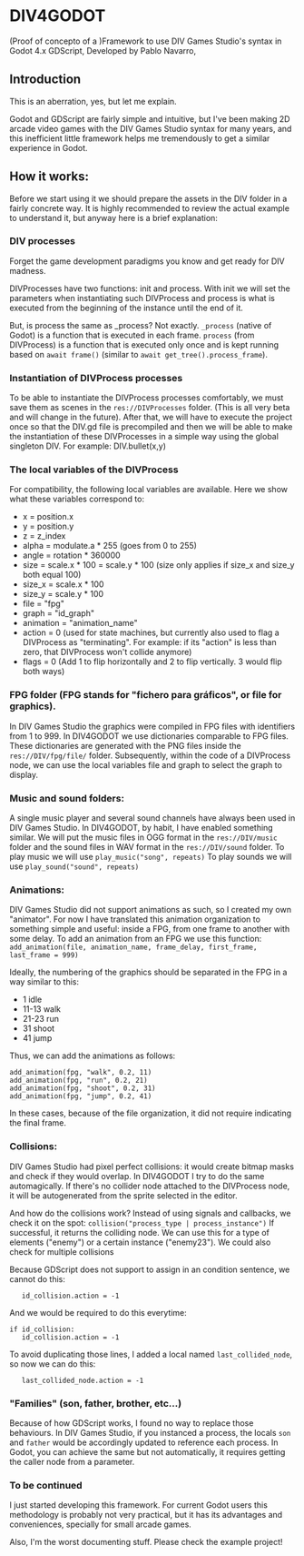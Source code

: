 # DIV4GODOT
(Proof of concepto of a )Framework to use DIV Games Studio's syntax in Godot 4.x GDScript,
Developed by Pablo Navarro,

## Introduction
This is an aberration, yes, but let me explain.

Godot and GDScript are fairly simple and intuitive, but I've been making 2D arcade video games with the DIV Games Studio syntax for many years, and this inefficient little framework helps me tremendously to get a similar experience in Godot.

## How it works:
Before we start using it we should prepare the assets in the DIV folder in a fairly concrete way. It is highly recommended to review the actual example to understand it, but anyway here is a brief explanation:

### DIV processes
Forget the game development paradigms you know and get ready for DIV madness. 

DIVProcesses have two functions: init and process.
With init we will set the parameters when instantiating such DIVProcess and process is what is executed from the beginning of the instance until the end of it.

But, is process the same as _process? Not exactly.
`_process` (native of Godot) is a function that is executed in each frame.
`process` (from DIVProcess) is a function that is executed only once and is kept running based on `await frame()` (similar to `await get_tree().process_frame`).

### Instantiation of DIVProcess processes
To be able to instantiate the DIVProcess processes comfortably, we must save them as scenes in the `res://DIVProcesses` folder.
(This is all very beta and will change in the future).
After that, we will have to execute the project once so that the DIV.gd file is precompiled and then we will be able to make the instantiation of these DIVProcesses in a simple way using the global singleton DIV. For example:
DIV.bullet(x,y)

### The local variables of the DIVProcess
For compatibility, the following local variables are available. Here we show what these variables correspond to:
- x = position.x
- y = position.y
- z = z_index
- alpha = modulate.a * 255 (goes from 0 to 255)
- angle = rotation * 360000
- size = scale.x * 100 = scale.y * 100 (size only applies if size_x and size_y both equal 100)
- size_x = scale.x * 100
- size_y = scale.y * 100
- file = "fpg"
- graph = "id_graph"
- animation = "animation_name"
- action = 0 (used for state machines, but currently also used to flag a DIVProcess as "terminating". For example: if its "action" is less than zero, that DIVProcess won't collide anymore)
- flags = 0 (Add 1 to flip horizontally and 2 to flip vertically. 3 would flip both ways)

### FPG folder (FPG stands for "fichero para gráficos", or file for graphics).
In DIV Games Studio the graphics were compiled in FPG files with identifiers from 1 to 999.
In DIV4GODOT we use dictionaries comparable to FPG files. These dictionaries are generated with the PNG files inside the `res://DIV/fpg/file/` folder.
Subsequently, within the code of a DIVProcess node, we can use the local variables file and graph to select the graph to display.

### Music and sound folders:
A single music player and several sound channels have always been used in DIV Games Studio.
In DIV4GODOT, by habit, I have enabled something similar. We will put the music files in OGG format in the `res://DIV/music` folder and the sound files in WAV format in the `res://DIV/sound` folder.
To play music we will use `play_music("song", repeats)`
To play sounds we will use `play_sound("sound", repeats)`

### Animations:
DIV Games Studio did not support animations as such, so I created my own "animator".
For now I have translated this animation organization to something simple and useful: inside a FPG, from one frame to another with some delay. To add an animation from an FPG we use this function:
`add_animation(file, animation_name, frame_delay, first_frame, last_frame = 999)`

Ideally, the numbering of the graphics should be separated in the FPG in a way similar to this:
- 1 idle
- 11-13 walk
- 21-23 run
- 31 shoot
- 41 jump

Thus, we can add the animations as follows:
```add_animation(fpg, "idle", 0.2, 1)
add_animation(fpg, "walk", 0.2, 11)
add_animation(fpg, "run", 0.2, 21)
add_animation(fpg, "shoot", 0.2, 31)
add_animation(fpg, "jump", 0.2, 41)
```
In these cases, because of the file organization, it did not require indicating the final frame.

### Collisions:
DIV Games Studio had pixel perfect collisions: it would create bitmap masks and check if they would overlap.
In DIV4GODOT I try to do the same automagically. If there's no collider node attached to the DIVProcess node, it will be autogenerated from the sprite selected in the editor.

And how do the collisions work? Instead of using signals and callbacks, we check it on the spot:
`collision("process_type | process_instance")`
If successful, it returns the colliding node. We can use this for a type of elements ("enemy") or a certain instance ("enemy23"). We could also check for multiple collisions 

Because GDScript does not support to assign in an condition sentence, we cannot do this:
```if id_collision = collision("process_type"):
   id_collision.action = -1
```
And we would be required to do this everytime:
```id_collision = collision("process_type")
if id_collision:
   id_collision.action = -1
```

To avoid duplicating those lines, I added a local named `last_collided_node`, so now we can do this:
```if collision("process_type"):
   last_collided_node.action = -1
```

### "Families" (son, father, brother, etc...)
Because of how GDScript works, I found no way to replace those behaviours.
In DIV Games Studio, if you instanced a process, the locals `son` and `father` would be accordingly updated to reference each process.
In Godot, you can achieve the same but not automatically, it requires getting the caller node from a parameter.

### To be continued
I just started developing this framework. For current Godot users this methodology is probably not very practical, but it has its advantages and conveniences, specially for small arcade games.

Also, I'm the worst documenting stuff. Please check the example project!
